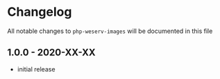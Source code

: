 # Changelog

All notable changes to `php-weserv-images` will be documented in this file

## 1.0.0 - 2020-XX-XX

- initial release
